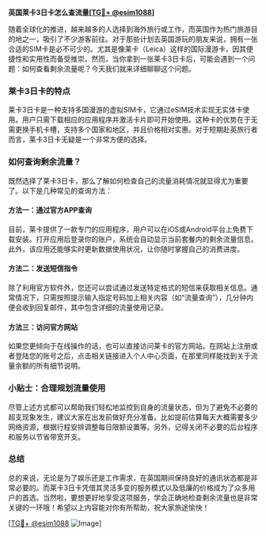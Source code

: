 **英国莱卡3日卡怎么查流量[[TG💪+ @esim1088](https://t.me/s/esim1088)]**

随着全球化的推进，越来越多的人选择到海外旅行或工作，而英国作为热门旅游目的地之一，吸引了不少游客前往。对于那些计划去英国游玩的朋友来说，拥有一张合适的SIM卡是必不可少的。尤其是像莱卡（Leica）这样的国际漫游卡，因其便捷性和实用性而备受推崇。然而，当你拿到一张莱卡3日卡后，可能会遇到一个问题：如何查看剩余流量呢？今天我们就来详细聊聊这个问题。

### 莱卡3日卡的特点

莱卡3日卡是一种支持多国漫游的虚拟SIM卡，它通过eSIM技术实现无实体卡使用。用户只需下载相应的应用程序并激活卡片即可开始使用。这种卡的优势在于无需更换手机卡槽，支持多个国家和地区，并且价格相对实惠。对于短期赴英旅行者而言，莱卡3日卡无疑是一个非常方便的选择。

### 如何查询剩余流量？

既然选择了莱卡3日卡，那么了解如何检查自己的流量消耗情况就显得尤为重要了。以下是几种常见的查询方法：

#### 方法一：通过官方APP查询
目前，莱卡提供了一款专门的应用程序，用户可以在iOS或Android平台上免费下载安装。打开应用后登录你的账户，系统会自动显示当前套餐内的剩余流量信息。此外，该应用还能够实时更新数据使用状况，让你随时掌握自己的消费进度。

#### 方法二：发送短信指令
除了利用官方软件外，您还可以尝试通过发送特定格式的短信来获取相关信息。通常情况下，只需按照提示输入指定号码加上相关内容（如“流量查询”），几分钟内便会收到回复邮件，其中包含详细的流量使用记录。

#### 方法三：访问官方网站
如果您更倾向于在线操作的话，也可以直接访问莱卡的官方网站。在网站上注册或者登陆您的账号之后，点击相关链接进入个人中心页面，在那里同样能找到关于流量余额的所有细节说明。

### 小贴士：合理规划流量使用
尽管上述方式都可以帮助我们轻松地监控到自身的流量状态，但为了避免不必要的超支现象发生，建议大家在出发前做好充分准备。比如提前估算每天大概需要多少网络资源，根据行程安排调整每日限额设置等。另外，记得关闭不必要的后台程序和服务以节省带宽开支。

### 总结
总的来说，无论是为了娱乐还是工作需求，在英国期间保持良好的通讯状态都是非常必要的。而莱卡3日卡凭借其灵活多变的服务模式以及低廉的价格成为了众多用户的首选。当然啦，要想更好地享受这项服务，学会正确地检查剩余流量也是非常关键的一环哦！希望以上内容能对你有所帮助，祝大家旅途愉快！

[[TG💪+ @esim1088](https://t.me/s/esim1088) ![Image](https://i.postimg.cc/4NQfJmqS/Snipaste-2025-05-13-00-14-12.png)]